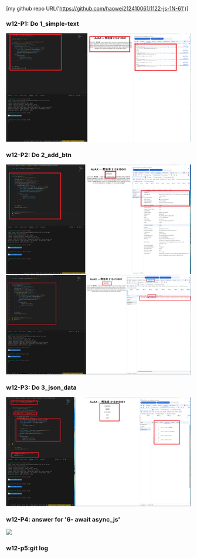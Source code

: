 [my github repo URL('https://github.com/haowei212410061/1122-js-1N-61')]

### w12-P1: Do 1_simple-text

![](w12-p1.png)

### w12-P2: Do 2_add_btn


![](w12-p2-1.png)
![](w12-p2-2.png)

### w12-P3:  Do 3_json_data

![](w12-p3.png)

### w12-P4: answer for '6- await async_js'

![](w12-p4.png)

### w12-p5:git log

```



```
